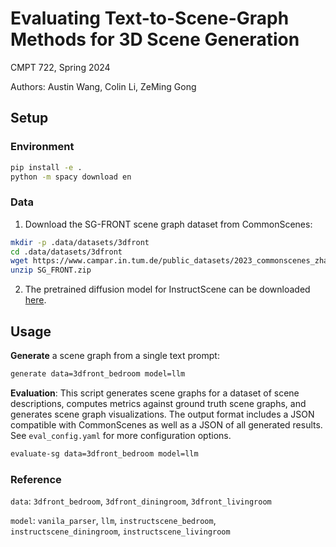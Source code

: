 # Evaluating Text-to-Scene-Graph Methods for 3D Scene Generation

CMPT 722, Spring 2024

Authors: Austin Wang, Colin Li, ZeMing Gong

## Setup

### Environment

```bash
pip install -e .
python -m spacy download en
```

### Data

1. Download the SG-FRONT scene graph dataset from CommonScenes:
```bash
mkdir -p .data/datasets/3dfront
cd .data/datasets/3dfront
wget https://www.campar.in.tum.de/public_datasets/2023_commonscenes_zhai/SG_FRONT.zip
unzip SG_FRONT.zip
```

2. The pretrained diffusion model for InstructScene can be downloaded [here](https://vault.sfu.ca/index.php/s/QLc972akWzlw3K7).

## Usage

**Generate** a scene graph from a single text prompt:
```bash
generate data=3dfront_bedroom model=llm
```

**Evaluation**: This script generates scene graphs for a dataset of scene descriptions, computes metrics against ground truth scene graphs, and generates scene graph visualizations. The output format includes a JSON compatible with CommonScenes as well as a JSON of all generated results. See `eval_config.yaml` for more configuration options.

```bash
evaluate-sg data=3dfront_bedroom model=llm
```

### Reference

`data`: `3dfront_bedroom`, `3dfront_diningroom`, `3dfront_livingroom`

`model`: `vanila_parser`, `llm`, `instructscene_bedroom`, `instructscene_diningroom`, `instructscene_livingroom`
